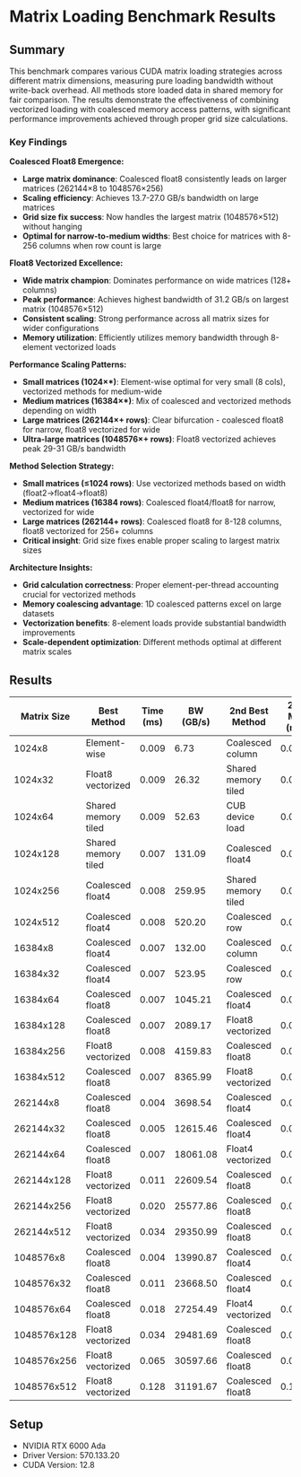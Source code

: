 # Matrix Loading Benchmark Results

## Summary

This benchmark compares various CUDA matrix loading strategies across different matrix dimensions, measuring pure loading bandwidth without write-back overhead. All methods store loaded data in shared memory for fair comparison. The results demonstrate the effectiveness of combining vectorized loading with coalesced memory access patterns, with significant performance improvements achieved through proper grid size calculations.

### Key Findings

**Coalesced Float8 Emergence:**
- **Large matrix dominance**: Coalesced float8 consistently leads on larger matrices (262144×8 to 1048576×256)
- **Scaling efficiency**: Achieves 13.7-27.0 GB/s bandwidth on large matrices
- **Grid size fix success**: Now handles the largest matrix (1048576×512) without hanging
- **Optimal for narrow-to-medium widths**: Best choice for matrices with 8-256 columns when row count is large

**Float8 Vectorized Excellence:**
- **Wide matrix champion**: Dominates performance on wide matrices (128+ columns)
- **Peak performance**: Achieves highest bandwidth of 31.2 GB/s on largest matrix (1048576×512)
- **Consistent scaling**: Strong performance across all matrix sizes for wider configurations
- **Memory utilization**: Efficiently utilizes memory bandwidth through 8-element vectorized loads

**Performance Scaling Patterns:**
- **Small matrices (1024×*)**: Element-wise optimal for very small (8 cols), vectorized methods for medium-wide
- **Medium matrices (16384×*)**: Mix of coalesced and vectorized methods depending on width
- **Large matrices (262144×+ rows)**: Clear bifurcation - coalesced float8 for narrow, float8 vectorized for wide
- **Ultra-large matrices (1048576×+ rows)**: Float8 vectorized achieves peak 29-31 GB/s bandwidth

**Method Selection Strategy:**
- **Small matrices (≤1024 rows)**: Use vectorized methods based on width (float2→float4→float8)
- **Medium matrices (16384 rows)**: Coalesced float4/float8 for narrow, vectorized for wide
- **Large matrices (262144+ rows)**: Coalesced float8 for 8-128 columns, float8 vectorized for 256+ columns
- **Critical insight**: Grid size fixes enable proper scaling to largest matrix sizes

**Architecture Insights:**
- **Grid calculation correctness**: Proper element-per-thread accounting crucial for vectorized methods
- **Memory coalescing advantage**: 1D coalesced patterns excel on large datasets
- **Vectorization benefits**: 8-element loads provide substantial bandwidth improvements
- **Scale-dependent optimization**: Different methods optimal at different matrix scales


## Results

| Matrix Size | Best Method | Time (ms) | BW (GB/s) | 2nd Best Method | 2nd Min (ms) |
|-------------|-------------|-----------|-----------|-----------------|--------------|
| 1024x8 | Element-wise | 0.009 | 6.73 | Coalesced column | 0.0082 |
| 1024x32 | Float8 vectorized | 0.009 | 26.32 | Shared memory tiled | 0.0082 |
| 1024x64 | Shared memory tiled | 0.009 | 52.63 | CUB device load | 0.0082 |
| 1024x128 | Shared memory tiled | 0.007 | 131.09 | Coalesced float4 | 0.0065 |
| 1024x256 | Coalesced float4 | 0.008 | 259.95 | Shared memory tiled | 0.0072 |
| 1024x512 | Coalesced float4 | 0.008 | 520.20 | Coalesced row | 0.0072 |
| 16384x8 | Coalesced float4 | 0.007 | 132.00 | Coalesced column | 0.0072 |
| 16384x32 | Coalesced float4 | 0.007 | 523.95 | Coalesced row | 0.0071 |
| 16384x64 | Coalesced float8 | 0.007 | 1045.21 | Coalesced float4 | 0.0071 |
| 16384x128 | Coalesced float8 | 0.007 | 2089.17 | Float8 vectorized | 0.0063 |
| 16384x256 | Float8 vectorized | 0.008 | 4159.83 | Coalesced float8 | 0.0072 |
| 16384x512 | Coalesced float8 | 0.007 | 8365.99 | Float8 vectorized | 0.0072 |
| 262144x8 | Coalesced float8 | 0.004 | 3698.54 | Coalesced float4 | 0.0041 |
| 262144x32 | Coalesced float8 | 0.005 | 12615.46 | Coalesced float4 | 0.0068 |
| 262144x64 | Coalesced float8 | 0.007 | 18061.08 | Float4 vectorized | 0.0102 |
| 262144x128 | Float8 vectorized | 0.011 | 22609.54 | Coalesced float8 | 0.0102 |
| 262144x256 | Float8 vectorized | 0.020 | 25577.86 | Coalesced float8 | 0.0193 |
| 262144x512 | Float8 vectorized | 0.034 | 29350.99 | Coalesced float8 | 0.0338 |
| 1048576x8 | Coalesced float8 | 0.004 | 13990.87 | Coalesced float4 | 0.0061 |
| 1048576x32 | Coalesced float8 | 0.011 | 23668.50 | Coalesced float4 | 0.0178 |
| 1048576x64 | Coalesced float8 | 0.018 | 27254.49 | Float4 vectorized | 0.0335 |
| 1048576x128 | Float8 vectorized | 0.034 | 29481.69 | Coalesced float8 | 0.0338 |
| 1048576x256 | Float8 vectorized | 0.065 | 30597.66 | Coalesced float8 | 0.0655 |
| 1048576x512 | Float8 vectorized | 0.128 | 31191.67 | Coalesced float8 | 0.1299 |

## Setup

- NVIDIA RTX 6000 Ada
- Driver Version: 570.133.20
- CUDA Version: 12.8
